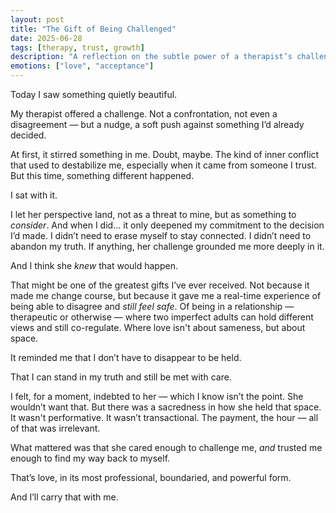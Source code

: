 ```yaml
---
layout: post
title: "The Gift of Being Challenged"
date: 2025-06-28
tags: [therapy, trust, growth]
description: "A reflection on the subtle power of a therapist’s challenge — and the grounding that followed."
emotions: ["love", "acceptance"]
---
```


Today I saw something quietly beautiful.

My therapist offered a challenge. Not a confrontation, not even a disagreement — but a nudge, a soft push against something I’d already decided.

At first, it stirred something in me. Doubt, maybe. The kind of inner conflict that used to destabilize me, especially when it came from someone I trust. But this time, something different happened.

I sat with it.

I let her perspective land, not as a threat to mine, but as something to *consider*. And when I did… it only deepened my commitment to the decision I’d made. I didn’t need to erase myself to stay connected. I didn’t need to abandon my truth. If anything, her challenge grounded me more deeply in it.

And I think she *knew* that would happen.

That might be one of the greatest gifts I’ve ever received. Not because it made me change course, but because it gave me a real-time experience of being able to disagree and *still feel safe*. Of being in a relationship — therapeutic or otherwise — where two imperfect adults can hold different views and still co-regulate. Where love isn't about sameness, but about space.

It reminded me that I don’t have to disappear to be held.

That I can stand in my truth and still be met with care.

I felt, for a moment, indebted to her — which I know isn’t the point. She wouldn’t want that. But there was a sacredness in how she held that space. It wasn't performative. It wasn’t transactional. The payment, the hour — all of that was irrelevant.

What mattered was that she cared enough to challenge me, *and* trusted me enough to find my way back to myself.

That’s love, in its most professional, boundaried, and powerful form.

And I’ll carry that with me.


